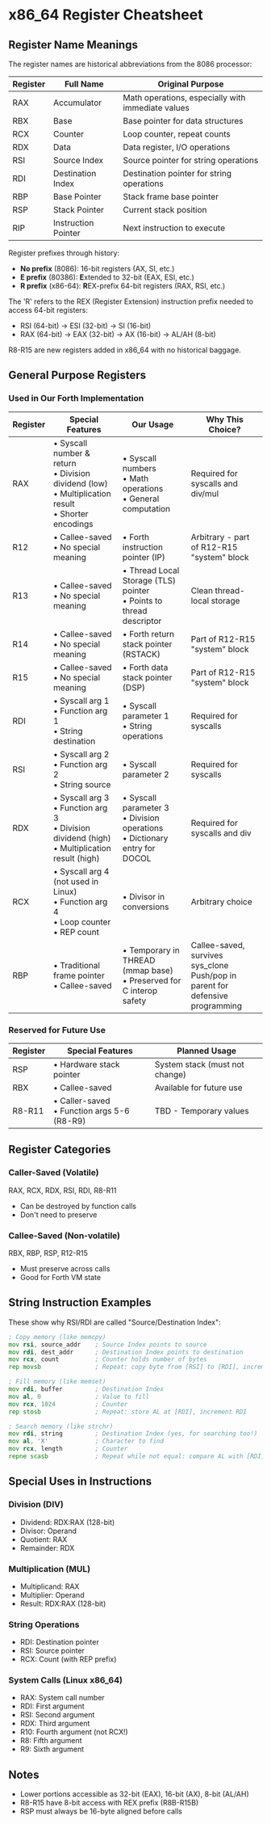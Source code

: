 # x86_64 Register Cheatsheet

## Register Name Meanings

The register names are historical abbreviations from the 8086 processor:

| Register | Full Name | Original Purpose |
|----------|-----------|------------------|
| RAX | Accumulator | Math operations, especially with immediate values |
| RBX | Base | Base pointer for data structures |
| RCX | Counter | Loop counter, repeat counts |
| RDX | Data | Data register, I/O operations |
| RSI | Source Index | Source pointer for string operations |
| RDI | Destination Index | Destination pointer for string operations |
| RBP | Base Pointer | Stack frame base pointer |
| RSP | Stack Pointer | Current stack position |
| RIP | Instruction Pointer | Next instruction to execute |

Register prefixes through history:
- **No prefix** (8086): 16-bit registers (AX, SI, etc.)
- **E prefix** (80386): **E**xtended to 32-bit (EAX, ESI, etc.)
- **R prefix** (x86-64): **R**EX-prefix 64-bit registers (RAX, RSI, etc.)

The 'R' refers to the REX (Register Extension) instruction prefix needed to access 64-bit registers:
- RSI (64-bit) → ESI (32-bit) → SI (16-bit)
- RAX (64-bit) → EAX (32-bit) → AX (16-bit) → AL/AH (8-bit)

R8-R15 are new registers added in x86_64 with no historical baggage.

## General Purpose Registers

### Used in Our Forth Implementation

| Register | Special Features | Our Usage | Why This Choice? |
|----------|-----------------|-----------|------------------|
| RAX | • Syscall number & return<br>• Division dividend (low)<br>• Multiplication result<br>• Shorter encodings | • Syscall numbers<br>• Math operations<br>• General computation | Required for syscalls and div/mul |
| R12 | • Callee-saved<br>• No special meaning | • Forth instruction pointer (IP) | Arbitrary - part of R12-R15 "system" block |
| R13 | • Callee-saved<br>• No special meaning | • Thread Local Storage (TLS) pointer<br>• Points to thread descriptor | Clean thread-local storage |
| R14 | • Callee-saved<br>• No special meaning | • Forth return stack pointer (RSTACK) | Part of R12-R15 "system" block |
| R15 | • Callee-saved<br>• No special meaning | • Forth data stack pointer (DSP) | Part of R12-R15 "system" block |
| RDI | • Syscall arg 1<br>• Function arg 1<br>• String destination | • Syscall parameter 1<br>• String operations | Required for syscalls |
| RSI | • Syscall arg 2<br>• Function arg 2<br>• String source | • Syscall parameter 2 | Required for syscalls |
| RDX | • Syscall arg 3<br>• Function arg 3<br>• Division dividend (high)<br>• Multiplication result (high) | • Syscall parameter 3<br>• Division operations<br>• Dictionary entry for DOCOL | Required for syscalls and div |
| RCX | • Syscall arg 4 (not used in Linux)<br>• Function arg 4<br>• Loop counter<br>• REP count | • Divisor in conversions | Arbitrary choice |
| RBP | • Traditional frame pointer<br>• Callee-saved | • Temporary in THREAD (mmap base)<br>• Preserved for C interop safety | Callee-saved, survives sys_clone<br>Push/pop in parent for defensive programming |

### Reserved for Future Use

| Register | Special Features | Planned Usage |
|----------|-----------------|---------------|
| RSP | • Hardware stack pointer | System stack (must not change) |
| RBX | • Callee-saved | Available for future use |
| R8-R11 | • Caller-saved<br>• Function args 5-6 (R8-R9) | TBD - Temporary values |

## Register Categories

### Caller-Saved (Volatile)
RAX, RCX, RDX, RSI, RDI, R8-R11
- Can be destroyed by function calls
- Don't need to preserve

### Callee-Saved (Non-volatile)  
RBX, RBP, RSP, R12-R15
- Must preserve across calls
- Good for Forth VM state

## String Instruction Examples

These show why RSI/RDI are called "Source/Destination Index":

```asm
; Copy memory (like memcpy)
mov rsi, source_addr    ; Source Index points to source
mov rdi, dest_addr      ; Destination Index points to destination  
mov rcx, count          ; Counter holds number of bytes
rep movsb               ; Repeat: copy byte from [RSI] to [RDI], increment both

; Fill memory (like memset)
mov rdi, buffer         ; Destination Index
mov al, 0               ; Value to fill
mov rcx, 1024           ; Counter
rep stosb               ; Repeat: store AL at [RDI], increment RDI

; Search memory (like strchr)
mov rdi, string         ; Destination Index (yes, for searching too!)
mov al, 'X'             ; Character to find
mov rcx, length         ; Counter
repne scasb             ; Repeat while not equal: compare AL with [RDI], increment RDI
```

## Special Uses in Instructions

### Division (DIV)
- Dividend: RDX:RAX (128-bit)
- Divisor: Operand
- Quotient: RAX
- Remainder: RDX

### Multiplication (MUL)
- Multiplicand: RAX
- Multiplier: Operand
- Result: RDX:RAX (128-bit)

### String Operations
- RDI: Destination pointer
- RSI: Source pointer
- RCX: Count (with REP prefix)

### System Calls (Linux x86_64)
- RAX: System call number
- RDI: First argument
- RSI: Second argument
- RDX: Third argument
- R10: Fourth argument (not RCX!)
- R8: Fifth argument
- R9: Sixth argument

## Notes
- Lower portions accessible as 32-bit (EAX), 16-bit (AX), 8-bit (AL/AH)
- R8-R15 have 8-bit access with REX prefix (R8B-R15B)
- RSP must always be 16-byte aligned before calls